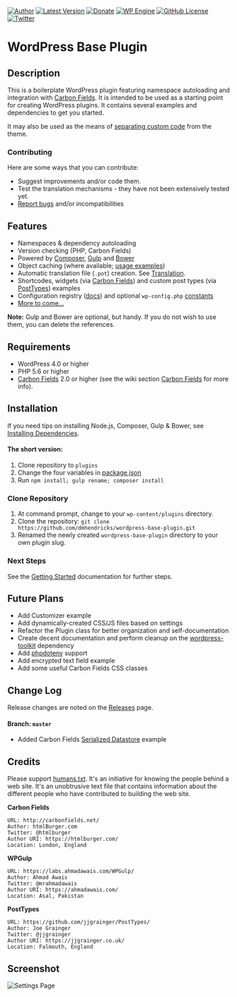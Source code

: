 [![Author](https://img.shields.io/badge/author-Daniel%20M.%20Hendricks-lightgrey.svg?colorB=9900cc )](https://www.danhendricks.com)
[![Latest Version](https://img.shields.io/github/release/dmhendricks/wordpress-base-plugin.svg)](https://github.com/dmhendricks/wordpress-base-plugin/releases)
[![Donate](https://img.shields.io/badge/Donate-PayPal-green.svg)](https://paypal.me/danielhendricks)
[![WP Engine](https://img.shields.io/badge/WP%20Engine-Compatible-orange.svg)](http://bit.ly/WPEnginePlans)
[![GitHub License](https://img.shields.io/badge/license-GPLv2-yellow.svg)](https://raw.githubusercontent.com/dmhendricks/wordpress-base-plugin/master/LICENSE)
[![Twitter](https://img.shields.io/twitter/url/https/github.com/dmhendricks/wordpress-base-plugin.svg?style=social)](https://twitter.com/danielhendricks)

# WordPress Base Plugin

## Description

This is a boilerplate WordPress plugin featuring namespace autoloading and integration with [Carbon Fields](https://github.com/htmlburger/carbon-fields). It is intended to be used as a starting point for creating WordPress plugins. It contains several examples and dependencies to get you started.

It may also be used as the means of [separating custom code](http://www.billerickson.net/core-functionality-plugin/) from the theme.

### Contributing

Here are some ways that you can contribute:

* Suggest improvements and/or code them.
* Test the translation mechanisms - they have not been extensively tested yet.
* [Report bugs](https://github.com/dmhendricks/wordpress-base-plugin/issues) and/or incompatibilities

## Features

* Namespaces & dependency autoloading
* Version checking (PHP, Carbon Fields)
* Powered by [Composer](https://getcomposer.org/), [Gulp](https://gulpjs.com/) and [Bower](https://bower.io/)
* Object caching (where available; [usage examples](https://github.com/dmhendricks/wordpress-toolkit/wiki/ObjectCache))
* Automatic translation file (`.pot`) creation. See [Translation](https://github.com/dmhendricks/wordpress-base-plugin/wiki/Translation).
* Shortcodes, widgets (via [Carbon Fields](https://carbonfields.net)) and custom post types (via [PostTypes](https://github.com/jjgrainger/PostTypes/)) examples
* Configuration registry ([docs](https://github.com/dmhendricks/wordpress-toolkit/wiki/ConfigRegistry)) and optional `wp-config.php` [constants](https://github.com/dmhendricks/wordpress-base-plugin/wiki/Configuration-&-Constants)
* [More to come...](#future-plans)

**Note:** Gulp and Bower are optional, but handy. If you do not wish to use them, you can delete the references.


## Requirements

* WordPress 4.0 or higher
* PHP 5.6 or higher
* [Carbon Fields](https://github.com/htmlburger/carbon-fields) 2.0 or higher (see the wiki section [Carbon Fields](https://github.com/dmhendricks/wordpress-base-plugin/wiki#carbon-fields) for more info).

## Installation

If you need tips on installing Node.js, Composer, Gulp & Bower, see [Installing Dependencies](https://github.com/dmhendricks/wordpress-base-plugin/wiki/Installing-Dependencies).

#### The short version:

1. Clone repository to `plugins`
1. Change the four variables in [package.json](https://github.com/dmhendricks/wordpress-base-plugin/wiki#setting-initial-variables)
1. Run `npm install; gulp rename; composer install`

### Clone Repository

1. At command prompt, change to your `wp-content/plugins` directory.
1. Clone the repository: `git clone https://github.com/dmhendricks/wordpress-base-plugin.git`
1. Renamed the newly created `wordpress-base-plugin` directory to your own plugin slug.

### Next Steps

See the [Getting Started](https://github.com/dmhendricks/wordpress-base-plugin/wiki#getting-started) documentation for further steps.

## Future Plans

* Add Customizer example
* Add dynamically-created CSS/JS files based on settings
* Refactor the Plugin class for better organization and self-documentation
* Create decent documentation and perform cleanup on the [wordpress-toolkit](https://github.com/dmhendricks/wordpress-toolkit) dependency
* Add [phpdotenv](https://github.com/etelford/phpdotenv) support
* Add encrypted text field example
* Add some useful Carbon Fields CSS classes

## Change Log

Release changes are noted on the [Releases](https://github.com/dmhendricks/wordpress-base-plugin/releases) page.

#### Branch: `master`

* Added Carbon Fields [Serialized Datastore](https://github.com/dmhendricks/wordpress-base-plugin/wiki/Features-&-Customization#serialized-data-store) example

## Credits

Please support [humans.txt](http://humanstxt.org/). It's an initiative for knowing the people behind a web site. It's an unobtrusive text file that contains information about the different people who have contributed to building the web site.

**Carbon Fields**

	URL: http://carbonfields.net/
	Author: htmlBurger.com
	Twitter: @htmlburger
	Author URI: https://htmlburger.com/
	Location: London, England

**WPGulp**

	URL: https://labs.ahmadawais.com/WPGulp/
	Author: Ahmad Awais
	Twitter: @mrahmadawais
	Author URI: https://ahmadawais.com/
	Location: Asal, Pakistan

**PostTypes**

	URL: https://github.com/jjgrainger/PostTypes/
	Author: Joe Grainger
	Twitter: @jjgrainger
	Author URI: https://jjgrainger.co.uk/
	Location: Falmouth, England

## Screenshot

![Settings Page](https://raw.githubusercontent.com/dmhendricks/wordpress-base-plugin/master/assets/screenshot-1.png "Settings Page")

